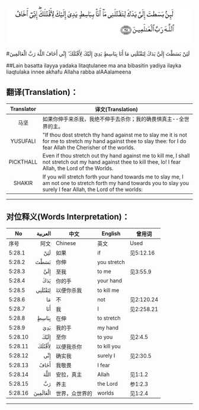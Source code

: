 ![005:028](images/005_028.gif)

#لَئِنْ بَسَطْتَ إِلَيَّ يَدَكَ لِتَقْتُلَنِي مَا أَنَا بِبَاسِطٍ يَدِيَ إِلَيْكَ لِأَقْتُلَكَ ۖ إِنِّي أَخَافُ اللَّهَ رَبَّ الْعَالَمِينَ 

##Lain basatta ilayya yadaka litaqtulanee ma ana bibasitin yadiya ilayka liaqtulaka innee akhafu Allaha rabba alAAalameena 

## 翻译(Translation)：

| Translator | 译文(Translation)                                            |
| :--------: | ------------------------------------------------------------ |
|    马坚    | 如果你伸手来杀我，我绝不伸手去杀你；我的确畏惧真主--全世界的主。 |
|  YUSUFALI  | "If thou dost stretch thy hand against me to slay me it is not for me to stretch my hand against thee to slay thee: for I do fear Allah the Cherisher of the worlds. |
| PICKTHALL  | Even if thou stretch out thy hand against me to kill me, I shall not stretch out my hand against thee to kill thee, lo! I fear Allah, the Lord of the Worlds. |
|   SHAKIR   | If you will stretch forth your hand towards me to slay me, I am not one to stretch forth my hand towards you to slay you surely I fear Allah, the Lord of the worlds: |

---

## 对位释义(Words Interpretation)：

| No   | العربية | 中文    | English | 曾用词 |
| ---- | ------: | ------- | ------- | ------ |
| 序号 |    阿文 | Chinese | 英文    | Used   |
| 5:28.1  | لَئِنْ      | 如果           | if          | 见5:12.16  |
| 5:28.2  | بَسَطْتَ     | 你伸           | you stretch |            |
| 5:28.3  | إِلَيَّ      | 至我           | to me       | 见3:55.9   |
| 5:28.4  | يَدَكَ      | 你的手         | your hand   |            |
| 5:28.5  | لِتَقْتُلَنِي  | 以便你杀我     | to kill me  |            |
| 5:28.6  | مَا       | 不             | not         | 见2:120.24 |
| 5:28.7  | أَنَا      | 我             | I           | 见2:258.21 |
| 5:28.8  | بِبَاسِطٍ    | 在伸           | to stretch  |            |
| 5:28.9  | يَدِيَ      | 我的手         | my hand     |            |
| 5:28.10 | إِلَيْكَ     | 至你           | to you      | 见2:4.5    |
| 5:28.11 | لِأَقْتُلَكَ   | 以便我杀你     | to kill you |            |
| 5:28.12 | إِنِّي      | 确实我         | surely I    | 见2:30.5   |
| 5:28.13 | أَخَافُ     | 我敬畏         | I fear      |            |
| 5:28.14 | اللَّهَ     | 安拉，真主     | Allah       | 见1:1.2    |
| 5:28.15 | رَبَّ       | 养主           | the Lord    | 参1:2.3    |
| 5:28.16 | الْعَالَمِينَ | 世界，众世界的 | worlds      | 见1:2.4    |

---
